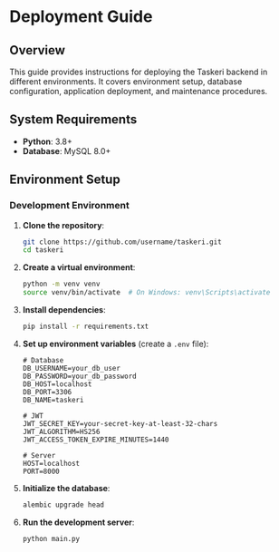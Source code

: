 # Deployment Guide

## Overview

This guide provides instructions for deploying the Taskeri backend in different environments. It covers environment setup, database configuration, application deployment, and maintenance procedures.

## System Requirements

- **Python**: 3.8+
- **Database**: MySQL 8.0+

## Environment Setup

### Development Environment

1. **Clone the repository**:
   ```bash
   git clone https://github.com/username/taskeri.git
   cd taskeri
   ```

2. **Create a virtual environment**:
   ```bash
   python -m venv venv
   source venv/bin/activate  # On Windows: venv\Scripts\activate
   ```

3. **Install dependencies**:
   ```bash
   pip install -r requirements.txt
   ```

4. **Set up environment variables** (create a `.env` file):
   ```
   # Database
   DB_USERNAME=your_db_user
   DB_PASSWORD=your_db_password
   DB_HOST=localhost
   DB_PORT=3306
   DB_NAME=taskeri

   # JWT
   JWT_SECRET_KEY=your-secret-key-at-least-32-chars
   JWT_ALGORITHM=HS256
   JWT_ACCESS_TOKEN_EXPIRE_MINUTES=1440

   # Server
   HOST=localhost
   PORT=8000
   
   ```

5. **Initialize the database**:
   ```bash
   alembic upgrade head
   ```

6. **Run the development server**:
   ```bash
   python main.py
   ```

